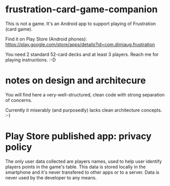 # frustration-card-game-companion
This is not a game. It's an Android app to support
playing of Frustration (card game).

Find it on Play Store (Android phones):
https://play.google.com/store/apps/details?id=com.dimiaug.frustration

You need 2 standard 52-card decks and at least 3
players. Reach me for playing instructions. :-D

# notes on design and architecure
You will find here a very-well-structured, clean
code with strong separation of concerns.

Currently it miserably (and purposedly) lacks clean
architecture concepts. :-)

# Play Store published app: privacy policy
The only user data collected are players names,
used to help user identify players points in the
game's table. This data is stored locally in the
smartphone and it's never transfered to other apps
or to a server. Data is never used by the developer
to any means.
